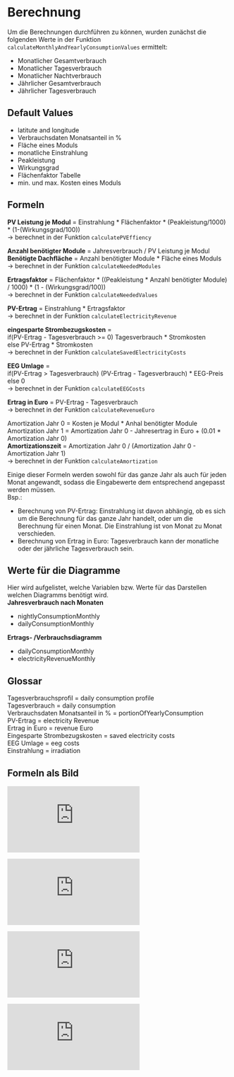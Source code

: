# Berechnung

Um die Berechnungen durchführen zu können, wurden zunächst die folgenden Werte in der Funktion `calculateMonthlyAndYearlyConsumptionValues` ermittelt:
- Monatlicher Gesamtverbrauch
- Monatlicher Tagesverbrauch
- Monatlicher Nachtverbrauch
- Jährlicher Gesamtverbrauch
- Jährlicher Tagesverbrauch

## Default Values
- latitute and longitude
- Verbrauchsdaten Monatsanteil in %
- Fläche eines Moduls
- monatliche Einstrahlung
- Peakleistung
- Wirkungsgrad
- Flächenfaktor Tabelle
- min. und max. Kosten eines Moduls

## Formeln

**PV Leistung je Modul** = Einstrahlung * Flächenfaktor * (Peakleistung/1000) * (1-(Wirkungsgrad/100))\
-> berechnet in der Funktion `calculatePVEffiency`

**Anzahl benötigter Module** = Jahresverbrauch / PV Leistung je Modul\
**Benötigte Dachfläche** = Anzahl benötigter Module * Fläche eines Moduls\
-> berechnet in der Funktion `calculateNeededModules`

**Ertragsfaktor** = Flächenfaktor * ((Peakleistung * Anzahl benötigter Module) / 1000) * (1 - (Wirkungsgrad/100))\
-> berechnet in der Funktion `calculateNeededValues`

**PV-Ertrag** = Einstrahlung * Ertragsfaktor\
-> berechnet in der Funktion `calculateElectricityRevenue`

**eingesparte Strombezugskosten** =\
if(PV-Ertrag - Tagesverbrauch >= 0) Tagesverbrauch * Stromkosten\
else PV-Ertrag * Stromkosten\
-> berechnet in der Funktion `calculateSavedElectricityCosts`

**EEG Umlage** =\
if(PV-Ertrag > Tagesverbrauch) (PV-Ertrag - Tagesverbrauch) * EEG-Preis\
else 0\
-> berechnet in der Funktion `calculateEEGCosts`

**Ertrag in Euro** = PV-Ertrag - Tagesverbrauch\
-> berechnet in der Funktion `calculateRevenueEuro`

Amortization Jahr 0 = Kosten je Modul * Anhal benötigter Module\
Amortization Jahr 1 = Amortization Jahr 0 - Jahresertrag in Euro + (0.01 * Amortization Jahr 0)\
**Amortizationszeit** = Amortization Jahr 0 / (Amortization Jahr 0 - Amortization Jahr 1)\
-> berechnet in der Funktion `calculateAmortization`

Einige dieser Formeln werden sowohl für das ganze Jahr als auch für jeden Monat angewandt, sodass die Eingabewerte dem entsprechend angepasst werden müssen.\
Bsp.:
- Berechnung von PV-Ertrag: Einstrahlung ist davon abhängig, ob es sich um die Berechnung für das ganze Jahr handelt, oder um die Berechnung für einen Monat. Die Einstrahlung ist von Monat zu Monat verschieden.
- Berechnung von Ertrag in Euro: Tagesverbrauch kann der monatliche oder der jährliche Tagesverbrauch sein.

## Werte für die Diagramme
Hier wird aufgelistet, welche Variablen bzw. Werte für das Darstellen welchen Diagramms benötigt wird.\
**Jahresverbrauch nach Monaten**
- nightlyConsumptionMonthly
- dailyConsumptionMonthly

**Ertrags- /Verbrauchsdiagramm**
- dailyConsumptionMonthly
- electricityRevenueMonthly

## Glossar
Tagesverbrauchsprofil = daily consumption profile\
Tagesverbrauch = daily consumption\
Verbrauchsdaten Monatsanteil in % = portionOfYearlyConsumption\
PV-Ertrag = electricity Revenue\
Ertrag in Euro = revenue Euro\
Eingesparte Strombezugskosten = saved electricity costs\
EEG Umlage = eeg costs\
Einstrahlung = irradiation


## Formeln als Bild
![pv](http://www.sciweavers.org/tex2img.php?eq=PVLeistung%2FModul%20%3D%20Einstrahlung%20%5Ccdot%20Flaechenfaktor%20%5Ccdot%20%5Cleft%20%28%20%5Cfrac%7BPeakleistung%7D%7B1000%7D%20%5Cright%20%29%20%5Ccdot%20%5Cleft%20%28%201%20-%20%5Cleft%20%28%20%5Cfrac%7BWirkungsgrad%7D%7B100%7D%20%5Cright%20%29%20%5Cright%20%29&bc=White&fc=Black&im=jpg&fs=18&ff=arev&edit=0)


![anzahl](http://www.sciweavers.org/tex2img.php?eq=A_%7BnzahlBenoetigterModule%7D%20%3D%20%20%5Cfrac%7BJ_%7Bahresverbrauch%7D%20%7D%7BPV_%7BLeistungJeModul%7D%7D&bc=White&fc=Black&im=jpg&fs=18&ff=arev&edit=0)

![dachflaeche](http://www.sciweavers.org/tex2img.php?eq=B_%7BenoetigteDachflaeche%7D%20%3D%20A_%7BnzahlBenoetigterModule%7D%20%5Ccdot%20F_%7BlaecheEinesModuls%7D&bc=White&fc=Black&im=jpg&fs=18&ff=arev&edit=0)

![ertragsfaktor](http://www.sciweavers.org/tex2img.php?eq=E_%7Brtragsfaktor%7D%20%3D%20F_%7Blaechenfaktor%7D%20%5Ccdot%20%20%5Cbig%28%20%5Cfrac%7B%20P_%7Beakleistung%7D%20%5Ccdot%20A_%7BnzahlBenoetigterModule%7D%7D%7B1000%7D%20%5Cbig%29%20%5Ccdot%20%5Cbig%28%201%20-%20%5Cfrac%7BW_%7Birkungsgrad%7D%7D%7B100%7D%20%5Cbig%29&bc=White&fc=Black&im=jpg&fs=18&ff=arev&edit=0)
